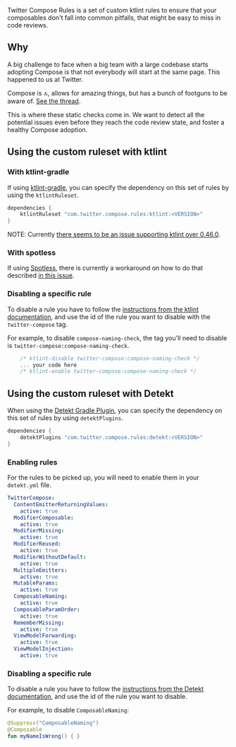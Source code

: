 Twitter Compose Rules is a set of custom ktlint rules to ensure that your composables don't fall into common pitfalls, that might be easy to miss in code reviews.

## Why

A big challenge to face when a big team with a large codebase starts adopting Compose is that not everybody will start at the same page. This happened to us at Twitter.

Compose is 🔝, allows for amazing things, but has a bunch of footguns to be aware of. [See the thread](https://twitter.com/mrmans0n/status/1507390768796909571).

This is where these static checks come in. We want to detect all the potential issues even before they reach the code review state, and foster a healthy Compose adoption.

## Using the custom ruleset with ktlint

### With ktlint-gradle

If using [ktlint-gradle](https://github.com/JLLeitschuh/ktlint-gradle), you can specify the dependency on this set of rules by using the `ktlintRuleset`.

```groovy
dependencies {
    ktlintRuleset "com.twitter.compose.rules:ktlint:<VERSION>"
}
```

NOTE: Currently [there seems to be an issue supporting ktlint over 0.46.0](https://github.com/JLLeitschuh/ktlint-gradle/pull/595).

### With spotless

If using [Spotless](https://github.com/diffplug/spotless), there is currently a workaround on how to do that described [in this issue](https://github.com/diffplug/spotless/issues/1220).


### Disabling a specific rule

To disable a rule you have to follow the [instructions from the ktlint documentation](https://github.com/pinterest/ktlint#how-do-i-suppress-an-errors-for-a-lineblockfile), and use the id of the rule you want to disable with the `twitter-compose` tag.

For example, to disable `compose-naming-check`, the tag you'll need to disable is `twitter-compose:compose-naming-check`.

```kotlin
    /* ktlint-disable twitter-compose:compose-naming-check */
    ... your code here
    /* ktlint-enable twitter-compose:compose-naming-check */
```

## Using the custom ruleset with Detekt

When using the [Detekt Gradle Plugin](https://detekt.dev/docs/gettingstarted/gradle), you can specify the dependency on this set of rules by using `detektPlugins`.

```groovy
dependencies {
    detektPlugins "com.twitter.compose.rules:detekt:<VERSION>"
}
```

### Enabling rules

For the rules to be picked up, you will need to enable them in your `detekt.yml` file.

```yaml
TwitterCompose:
  ContentEmitterReturningValues:
    active: true
  ModifierComposable:
    active: true
  ModifierMissing:
    active: true
  ModifierReused:
    active: true
  ModifierWithoutDefault:
    active: true
  MultipleEmitters:
    active: true
  MutableParams:
    active: true
  ComposableNaming:
    active: true
  ComposableParamOrder:
    active: true
  RememberMissing:
    active: true
  ViewModelForwarding:
    active: true
  ViewModelInjection:
    active: true
```

### Disabling a specific rule

To disable a rule you have to follow the [instructions from the Detekt documentation](https://detekt.dev/docs/introduction/suppressing-rules), and use the id of the rule you want to disable.

For example, to disable `ComposableNaming`:

```kotlin
@Suppress("ComposableNaming")
@Composable
fun myNameIsWrong() { }
```
